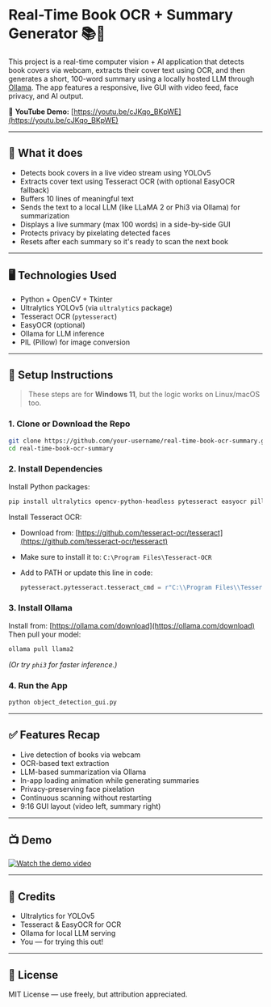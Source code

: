 # Real-Time Book OCR + Summary Generator 📚🧠

This project is a real-time computer vision + AI application that detects book covers via webcam, extracts their cover text using OCR, and then generates a short, 100-word summary using a locally hosted LLM through [Ollama](https://ollama.com/). The app features a responsive, live GUI with video feed, face privacy, and AI output.




🎥 **YouTube Demo:** [https://youtu.be/cJKqo_BKpWE](https://youtu.be/cJKqo_BKpWE)

---

## 🧠 What it does

- Detects book covers in a live video stream using YOLOv5
- Extracts cover text using Tesseract OCR (with optional EasyOCR fallback)
- Buffers 10 lines of meaningful text
- Sends the text to a local LLM (like LLaMA 2 or Phi3 via Ollama) for summarization
- Displays a live summary (max 100 words) in a side-by-side GUI
- Protects privacy by pixelating detected faces
- Resets after each summary so it's ready to scan the next book

---

## 🖥️ Technologies Used

- Python + OpenCV + Tkinter
- Ultralytics YOLOv5 (via `ultralytics` package)
- Tesseract OCR (`pytesseract`)
- EasyOCR (optional)
- Ollama for LLM inference
- PIL (Pillow) for image conversion

---

## 🔧 Setup Instructions

> These steps are for **Windows 11**, but the logic works on Linux/macOS too.

### 1. Clone or Download the Repo
```bash
git clone https://github.com/your-username/real-time-book-ocr-summary.git
cd real-time-book-ocr-summary
````

### 2. Install Dependencies

Install Python packages:

```bash
pip install ultralytics opencv-python-headless pytesseract easyocr pillow
```

Install Tesseract OCR:

* Download from: [https://github.com/tesseract-ocr/tesseract](https://github.com/tesseract-ocr/tesseract)
* Make sure to install it to:
  `C:\Program Files\Tesseract-OCR`
* Add to PATH or update this line in code:

  ```python
  pytesseract.pytesseract.tesseract_cmd = r"C:\\Program Files\\Tesseract-OCR\\tesseract.exe"
  ```

### 3. Install Ollama

Install from: [https://ollama.com/download](https://ollama.com/download)
Then pull your model:

```bash
ollama pull llama2
```

*(Or try `phi3` for faster inference.)*

### 4. Run the App

```bash
python object_detection_gui.py
```

---

## ✅ Features Recap

* Live detection of books via webcam
* OCR-based text extraction
* LLM-based summarization via Ollama
* In-app loading animation while generating summaries
* Privacy-preserving face pixelation
* Continuous scanning without restarting
* 9:16 GUI layout (video left, summary right)

---

## 📺 Demo

[![Watch the demo video](https://img.youtube.com/vi/cJKqo_BKpWE/hqdefault.jpg)](https://youtu.be/cJKqo_BKpWE)

---

## 🙌 Credits

* Ultralytics for YOLOv5
* Tesseract & EasyOCR for OCR
* Ollama for local LLM serving
* You — for trying this out!

---

## 📄 License

MIT License — use freely, but attribution appreciated.
